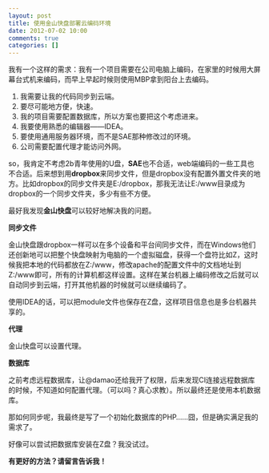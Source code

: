 ```yaml
---
layout: post
title: 使用金山快盘部署云编码环境
date: 2012-07-02 10:00
comments: true
categories: []
---
```

我有一个这样的需求：我有一个项目需要在公司电脑上编码，在家里的时候用大屏幕台式机来编码，而早上早起时候则使用MBP拿到阳台上去编码。<!--more-->
<ol>
	<li>我需要让我的代码同步到云端。</li>
	<li>要尽可能地方便，快速。</li>
	<li>我的项目需要配置数据库，所以方案也要把这个考虑进来。</li>
	<li>我要使用熟悉的编辑器——IDEA。</li>
	<li>要使用通用服务器环境，而不是SAE那种修改过的环境。</li>
	<li>公司需要配置代理才能访问外网。</li>
</ol>
so，我肯定不考虑2b青年使用的U盘，<strong>SAE</strong>也不合适，web端编码的一些工具也不合适。后来想到用<strong>dropbox</strong>来同步文件，但是dropbox没有配置外置文件夹的地方。比如dropbox的同步文件夹是E:/dropbox，那我无法让E:/www目录成为dropbox的一个同步文件夹，多少有些不方便。

最好我发现<strong>金山快盘</strong>可以较好地解决我的问题。

<strong>同步文件</strong>

金山快盘跟dropbox一样可以在多个设备和平台间同步文件，而在Windows他们还创新地可以把整个快盘映射为电脑的一个虚拟磁盘，获得一个盘符比如Z，这时候我把本地的代码都放在Z:/www，修改apache的配置文件中的文档地址到Z:/www即可，所有的计算机都这样设置。这样在某台机器上编码修改之后就可以自动同步到云端，打开其他机器的时候就可以继续编码了。

使用IDEA的话，可以把module文件也保存在Z盘，这样项目信息也是多台机器共享的。

<strong>代理</strong>

金山快盘可以设置代理。

<strong>数据库</strong>

之前考虑远程数据库，让@damao还给我开了权限，后来发现CI连接远程数据库的时候，不知道如何配置代理。（可以吗？真心求教）。所以最终还是使用本机数据库。

那如何同步呢，我最终是写了一个初始化数据库的PHP……囧，但是确实满足我的需求了。

好像可以尝试把数据库安装在Z盘？我没试过。

<strong>有更好的方法？请留言告诉我！</strong>
